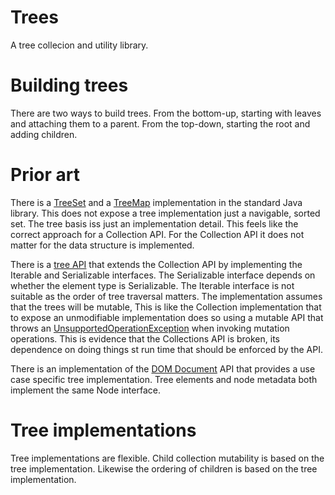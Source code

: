 Trees
=====

A tree collecion and utility library.

Building trees
==============

There are two ways to build trees. From the bottom-up, starting with leaves and attaching them to a parent. From the
top-down, starting the root and adding children.

Prior art
=========

There is a [TreeSet](http://docs.oracle.com/javase/7/docs/api/java/util/TreeSet.html) and a
[TreeMap](http://docs.oracle.com/javase/7/docs/api/java/util/TreeMap.html) implementation in the standard
Java library. This does not expose a tree implementation just a navigable, sorted set. The tree basis iss just an
implementation detail. This feels like the correct approach for a Collection API. For the Collection API it does not
matter for the data structure is implemented.

There is a [tree API](https://github.com/markbaird/JavaTree) that extends the Collection API by implementing the
Iterable and Serializable interfaces. The Serializable interface depends on whether the element type is Serializable.
The Iterable interface is not suitable as the order of tree traversal matters. The implementation assumes that the trees
will be mutable, This is like the Collection implementation that to expose an unmodifiable implementation does so using
a mutable API that throws an
[UnsupportedOperationException](http://docs.oracle.com/javase/7/docs/api/java/lang/UnsupportedOperationException.html)
when invoking mutation operations. This is evidence that the Collections API is broken, its dependence on doing things 
st run time that should be enforced by the API.

There is an implementation of the [DOM Document](http://docs.oracle.com/javase/7/docs/api/org/w3c/dom/Document.html)
API that provides a use case specific tree implementation. Tree elements and node metadata both implement the same Node
interface.
 
Tree implementations
====================

Tree implementations are flexible. Child collection mutability is based on the tree implementation. Likewise the
ordering of children is based on the tree implementation.